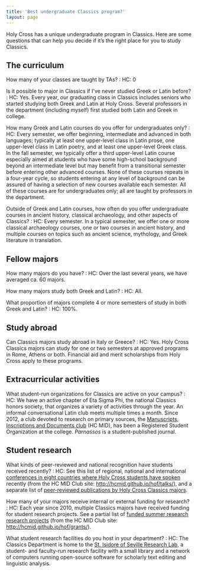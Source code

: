 ```yaml
---
title: 'Best undergraduate Classics program?'
layout: page
---
```


Holy Cross has a unique undergraduate program in Classics.  Here are some questions that can help you decide if it’s the right place for you to study Classics.

## The curriculum ##


How many of your classes are taught by TAs?
: HC:  0


Is it possible to major in Classics if I've never  studied Greek or Latin before?
: HC:  Yes.  Every year, our graduating class in Classics includes seniors who started studying both Greek and Latin at Holy Cross. Several professors in the department (including myself) first studied both Latin and Greek in college.

How many Greek and Latin courses do you offer for undergraduates only?
: HC:  Every semester, we offer beginning, intermediate and advanced in both languages;  typically at least one upper-level class in Latin prose, one upper-level class in Latin poetry, and at least one upper-level Greek class.  In the fall semester, we typically offer a third upper-level Latin course especially aimed at students who have some high-school background beyond an intermediate level but may benefit from a transitional semester before entering other advanced courses.  None of these courses repeats in a four-year cycle, so students entering at any level of background can be assured of having a selection of new courses available each semester.  All of these courses are for undergraduates only;  all are taught by professors in the department.



Outside of Greek and Latin courses, how often do you offer undergraduate courses in  ancient history, classical archaeology,  and other aspects of Classics?
: HC:  Every semester.  In a typical semester,   we offer one or more classical archaeology courses, one or two courses in ancient history,  and multiple courses on topics such as ancient science, mythology, and  Greek literature in translation.

## Fellow majors


How many majors do you have?
: HC:  Over the last several years, we have averaged ca. 60  majors.

How many majors study both Greek and Latin?
: HC:  All.


What proportion of majors complete 4 or more semesters of study in both Greek and Latin?
: HC:  100%.



## Study abroad

Can Classics majors study abroad in Italy or Greece?
: HC:  Yes. Holy Cross Classics majors can study for one or two  semesters at approved programs in Rome, Athens or both. Financial aid and merit scholarships from Holy Cross apply to these programs.

## Extracurricular activities ##

What student-run organizations for Classics are active on your campus?
: HC:  We have an active chapter of Eta Sigma Phi, the national  Classics honors society, that organizes a variety of activities  through the year.  An informal conversational Latin club meets multiple times a month.  Since 2012, a club devoted to research on primary sources, the [Manuscripts, Inscriptions and Documents club](http://hcmid.github.io) (HC MID), has been a Registered Student Organization at the college. *Parnassos* is a student-published journal.

## Student research ##


What kinds of peer-reviewed and national recognition have students received recently?
: HC:	See this list of regional, national and international [conferences in eight countries where Holy Cross students have spoken](http://hcmid.github.io/hof/talks/) recently (from the HC MID Club site: <http://hcmid.github.io/hof/talks/>), and a separate list of [peer-reviewed publications by Holy Cross Classics majors](http://hcmid.github.io/hof/publications/).

How many of your majors receive internal or external funding for research?
: HC:  Each year since 2010, multiple Classics majors have received funding for student research projects. See a partial list of [funded summer research research projects](http://hcmid.github.io/hof/grants/)  (from the HC MID Club site: <http://hcmid.github.io/hof/grants/>).

What student research facilities do you host in your department?
: HC:  The Classics Department is home to the [St. Isidore of Seville Research Lab](http://shot.holycross.edu/isidore), a student- and faculty-run research facility with a small library and a network of computers running open-source software for scholarly text editing and linguistic analysis.
